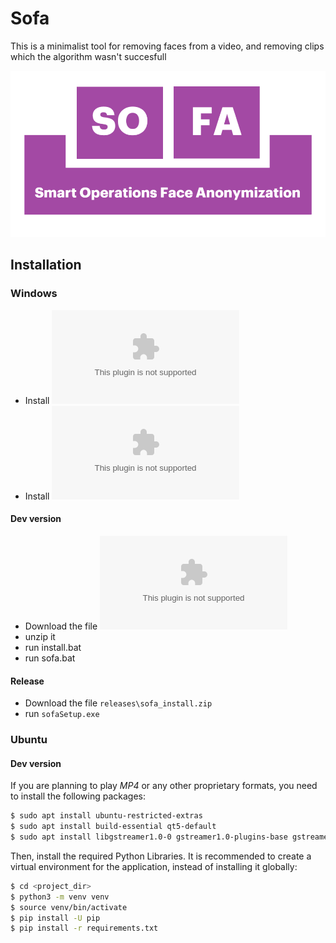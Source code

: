 # Sofa

This is a minimalist tool for removing faces from a video, and removing clips
which the algorithm wasn't succesfull

<p align="center">
  <img src="doc/static/img/tofu.png">
</p>


## Installation

### Windows

* Install ![Python 3.6](https://www.python.org/ftp/python/3.6.8/python-3.6.8-amd64.exe)
* Install ![k-lite codecs](https://www.python.org/ftp/python/3.6.8/python-3.6.8-amd64.exe)

#### Dev version

* Download the file ![sofa.zip](https://github.com/smartops-project/sofa/archive/master.zip)
* unzip it
* run install.bat
* run sofa.bat

#### Release

* Download the file `releases\sofa_install.zip`
* run `sofaSetup.exe`

### Ubuntu

#### Dev version

If you are planning to play *MP4* or any other proprietary formats, you need
to install the following packages:

``` bash
$ sudo apt install ubuntu-restricted-extras
$ sudo apt install build-essential qt5-default
$ sudo apt install libgstreamer1.0-0 gstreamer1.0-plugins-base gstreamer1.0-plugins-good gstreamer1.0-plugins-bad gstreamer1.0-plugins-ugly gstreamer1.0-libav gstreamer1.0-doc gstreamer1.0-tools gstreamer1.0-x gstreamer1.0-alsa gstreamer1.0-gl gstreamer1.0-gtk3 gstreamer1.0-qt5 gstreamer1.0-pulseaudio
```

Then, install the required Python Libraries.
It is recommended to create a virtual environment for the application, instead
of installing it globally:

```bash
$ cd <project_dir>
$ python3 -m venv venv
$ source venv/bin/activate
$ pip install -U pip
$ pip install -r requirements.txt
```

